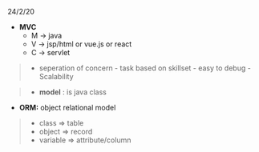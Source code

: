 24/2/20

- **MVC**
    - M -> java
    - V -> jsp/html or vue.js or react
    - C -> servlet

> - seperation of concern
    - task based on skillset
    - easy to debug
    - Scalability

>- **model** : is java class

- **ORM:** object relational model
> - class => table
> - object => record
> - variable => attribute/column



